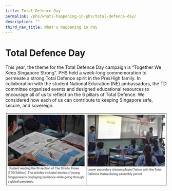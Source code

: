 ```yaml
---
title: Total Defence Day
permalink: /phs/whats-happening-in-phs/total-defence-day/
description: ""
third_nav_title: What's happening in PHS
---
```

# **Total Defence Day**

This year, the theme for the Total Defence Day campaign is “Together We Keep Singapore Strong”. PHS held a week-long commemoration to permeate a strong Total Defence spirit in the PresHigh family. In collaboration with the student National Education (NE) ambassadors, the TD committee organised events and designed educational resources to encourage all of us to reflect on the 6 pillars of Total Defence. We considered how each of us can contribute to keeping Singapore safe, secure, and sovereign.

![](/images/TDF.jpg)
